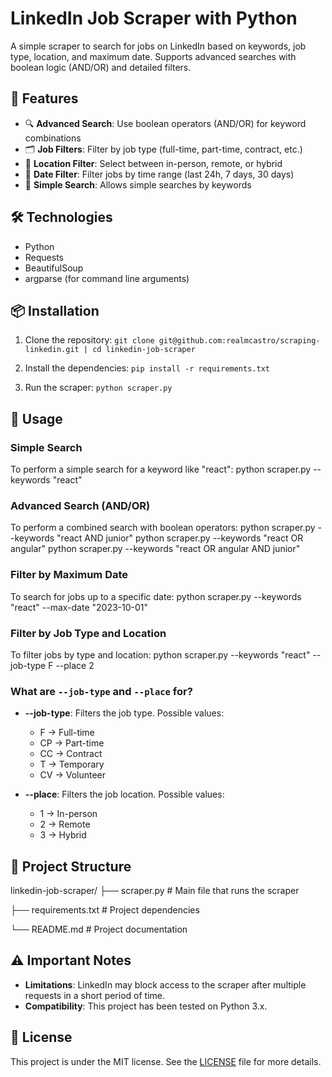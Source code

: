 # LinkedIn Job Scraper with Python

A simple scraper to search for jobs on LinkedIn based on keywords, job type, location, and maximum date. Supports advanced searches with boolean logic (AND/OR) and detailed filters.

## 🚀 Features

- 🔍 **Advanced Search**: Use boolean operators (AND/OR) for keyword combinations
- 🗂️ **Job Filters**: Filter by job type (full-time, part-time, contract, etc.)
- 📍 **Location Filter**: Select between in-person, remote, or hybrid
- 📅 **Date Filter**: Filter jobs by time range (last 24h, 7 days, 30 days)
- 🎯 **Simple Search**: Allows simple searches by keywords

## 🛠️ Technologies

- Python
- Requests
- BeautifulSoup
- argparse (for command line arguments)

## 📦 Installation

1. Clone the repository:
`git clone git@github.com:realmcastro/scraping-linkedin.git | cd linkedin-job-scraper`

2. Install the dependencies:
`pip install -r requirements.txt`

3. Run the scraper:
`python scraper.py`

## 🔧 Usage

### Simple Search

To perform a simple search for a keyword like "react":
python scraper.py --keywords "react"

### Advanced Search (AND/OR)

To perform a combined search with boolean operators:
python scraper.py --keywords "react AND junior"
python scraper.py --keywords "react OR angular"
python scraper.py --keywords "react OR angular AND junior"

### Filter by Maximum Date

To search for jobs up to a specific date:
python scraper.py --keywords "react" --max-date "2023-10-01"

### Filter by Job Type and Location

To filter jobs by type and location:
python scraper.py --keywords "react" --job-type F --place 2

### What are `--job-type` and `--place` for?

- **--job-type**: Filters the job type. Possible values:
  - F → Full-time
  - CP → Part-time
  - CC → Contract
  - T → Temporary
  - CV → Volunteer

- **--place**: Filters the job location. Possible values:
  - 1 → In-person
  - 2 → Remote
  - 3 → Hybrid

## 📁 Project Structure

linkedin-job-scraper/
├── scraper.py        # Main file that runs the scraper

├── requirements.txt  # Project dependencies

└── README.md         # Project documentation

## ⚠️ Important Notes

- **Limitations**: LinkedIn may block access to the scraper after multiple requests in a short period of time.
- **Compatibility**: This project has been tested on Python 3.x.

## 📝 License

This project is under the MIT license. See the [LICENSE](LICENSE) file for more details.
